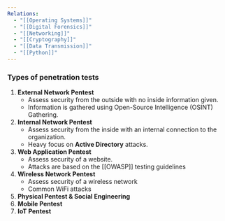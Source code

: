 ```yaml
---
Relations:
  - "[[Operating Systems]]"
  - "[[Digital Forensics]]"
  - "[[Networking]]"
  - "[[Cryptography]]"
  - "[[Data Transmission]]"
  - "[[Python]]"
---
```


### Types of penetration tests

1. **External Network Pentest**
	- Assess security from the outside with no inside information given.
	- Information is gathered using Open-Source Intelligence (OSINT) Gathering.
2. **Internal Network Pentest**
	- Assess security from the inside with an internal connection to the organization.
	- Heavy focus on **Active Directory** attacks.
3. **Web Application Pentest**
	- Assess security of a website.
	- Attacks are based on the [[OWASP]] testing guidelines
4. **Wireless Network Pentest**
	- Assess security of a wireless network
	- Common WiFi attacks
5. **Physical Pentest & Social Engineering**
6. **Mobile Pentest**
7. **IoT Pentest**